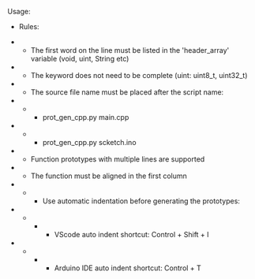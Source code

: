 Usage:

- Rules:

- - The first word on the line must be listed in the 'header_array' variable (void, uint, String etc)

- - The keyword does not need to be complete (uint: uint8_t, uint32_t)

- - The source file name must be placed after the script name:
- - - prot_gen_cpp.py main.cpp
- - - prot_gen_cpp.py scketch.ino

- - Function prototypes with multiple lines are supported

- - The function must be aligned in the first column
- - - Use automatic indentation before generating the prototypes:
- - - - VScode auto indent shortcut: Control + Shift + I
- - - - Arduino IDE auto indent shortcut: Control + T
